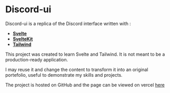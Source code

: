 # Discord-ui

Discord-ui is a replica of the Discord interface written with :

- **[Svelte](https://svelte.dev)**
- **[SvelteKit](https://sveltekit.com)**
- **[Tailwind](https://tailwindcss.com)**

This project was created to learn Svelte and Tailwind. It is not meant to be a production-ready application.

I may reuse it and change the content to transform it into an original portefolio, useful to demonstrate my skills and projects.

The project is hosted on GitHub and the page can be viewed on vercel [here](https://discord-ui-herbemalveillante.vercel.app)